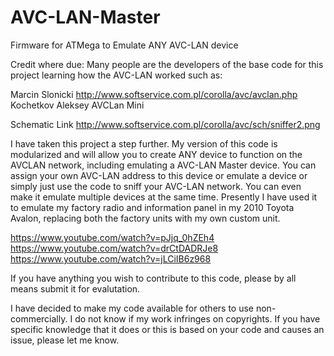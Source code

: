 # AVC-LAN-Master
Firmware for ATMega to Emulate ANY AVC-LAN device

Credit where due:
Many people are the developers of the base code for this project learning how the AVC-LAN worked such as:

Marcin Slonicki    http://www.softservice.com.pl/corolla/avc/avclan.php
Kochetkov Aleksey  AVCLan Mini


Schematic Link
http://www.softservice.com.pl/corolla/avc/sch/sniffer2.png


I have taken this project a step further.  My version of this code is modularized and will allow you to create ANY device to function on the AVCLAN network, including emulating a AVC-LAN Master device.  You can assign your own AVC-LAN address to this device or emulate a device or simply just use the code to sniff your AVC-LAN network.  You can even make it emulate multiple devices at the same time.  Presently I have used it to emulate my factory radio and information panel in my 2010 Toyota Avalon, replacing both the factory units with my own custom unit.

https://www.youtube.com/watch?v=pJjq_0hZEh4
https://www.youtube.com/watch?v=drCtDADRJe8
https://www.youtube.com/watch?v=jLCiIB6z968

If you have anything you wish to contribute to this code, please by all means submit it for evalutation.

I have decided to make my code available for others to use non-commercially.  I do not know if my work infringes on copyrights.  If you have specific knowledge that it does or this is based on your code and causes an issue, please let me know.

